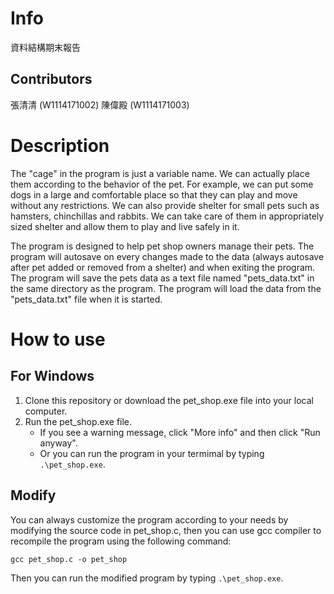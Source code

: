# Info

  資料結構期末報告

  ## Contributors
  
  張清清 (W1114171002)
  陳偉殿 (W1114171003)

# Description

  The "cage" in the program is just a variable name. We can actually place them according to the behavior of the pet. For example, we can put some dogs in a large and comfortable place so that they can play and move without any restrictions. We can also provide shelter for small pets such as hamsters, chinchillas and rabbits. We can take care of them in appropriately sized shelter and allow them to play and live safely in it.

  The program is designed to help pet shop owners manage their pets. The program will autosave on every changes made to the data (always autosave after pet added or removed from a shelter) and when exiting the program. The program will save the pets data as a text file named "pets_data.txt" in the same directory as the program. The program will load the data from the "pets_data.txt" file when it is started.

# How to use

  ## For Windows
  1. Clone this repository or download the pet_shop.exe file into your local computer.
  2. Run the pet_shop.exe file.
      - If you see a warning message, click "More info" and then click "Run anyway".
      - Or you can run the program in your termimal by typing `.\pet_shop.exe`.

  ## Modify
  You can always customize the program according to your needs by modifying the source code in pet_shop.c, then you can use gcc compiler to recompile the program using the following command:
  ```
  gcc pet_shop.c -o pet_shop
  ```
  Then you can run the modified program by typing `.\pet_shop.exe`.
